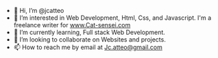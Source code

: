 - 👋 Hi, I’m @jcatteo
- 👀 I’m interested in Web Development, Html, Css, and Javascript. I'm a freelance writer for www.Cat-sensei.com
- 🌱 I’m currently learning, Full stack Web Development.
- 💞️ I’m looking to collaborate on Websites and projects.
- 📫 How to reach me by email at Jc.atteo@gmail.com

<!---
jcatteo/jcatteo is a ✨ special ✨ repository because its `README.md` (this file) appears on your GitHub profile.
You can click the Preview link to take a look at your changes.
--->
